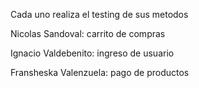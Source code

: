 Cada uno realiza el testing de sus metodos

Nicolas Sandoval:
carrito de compras

Ignacio Valdebenito:
ingreso de usuario


Fransheska Valenzuela:
pago de productos